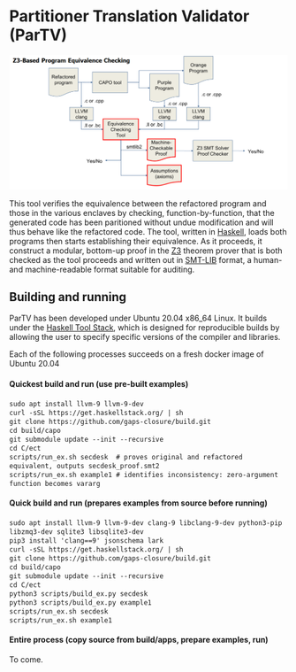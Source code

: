 # Partitioner Translation Validator (ParTV)
![alt-text](ect-workflow.png)

This tool verifies the equivalence between the refactored program and
those in the various enclaves by checking, function-by-function, that
the generated code has been paritioned without undue modification and
will thus behave like the refactored code.  The tool, written in
[Haskell](https://www.haskell.org/), loads both programs then starts
establishing their equivalence.  As it proceeds, it construct a
modular, bottom-up proof in the
[Z3](https://github.com/Z3Prover/z3/wiki) theorem prover that is both
checked as the tool proceeds and written out in
[SMT-LIB](http://smtlib.cs.uiowa.edu/) format, a human- and
machine-readable format suitable for auditing.

## Building and running

ParTV has been developed under Ubuntu 20.04 x86_64 Linux. It builds
under the [Haskell Tool
Stack](https://docs.haskellstack.org/en/stable/README), which is
designed for reproducible builds by allowing the user to specify
specific versions of the compiler and libraries.

Each of the following processes succeeds on a fresh docker image of Ubuntu 20.04

#### Quickest build and run (use pre-built examples)

```
sudo apt install llvm-9 llvm-9-dev
curl -sSL https://get.haskellstack.org/ | sh
git clone https://github.com/gaps-closure/build.git
cd build/capo
git submodule update --init --recursive
cd C/ect
scripts/run_ex.sh secdesk  # proves original and refactored equivalent, outputs secdesk_proof.smt2
scripts/run_ex.sh example1 # identifies inconsistency: zero-argument function becomes vararg
```

#### Quick build and run (prepares examples from source before running)

```
sudo apt install llvm-9 llvm-9-dev clang-9 libclang-9-dev python3-pip libzmq3-dev sqlite3 libsqlite3-dev
pip3 install 'clang==9' jsonschema lark
curl -sSL https://get.haskellstack.org/ | sh
git clone https://github.com/gaps-closure/build.git
cd build/capo
git submodule update --init --recursive
cd C/ect
python3 scripts/build_ex.py secdesk
python3 scripts/build_ex.py example1
scripts/run_ex.sh secdesk
scripts/run_ex.sh example1
```

#### Entire process (copy source from build/apps, prepare examples, run)

To come.
